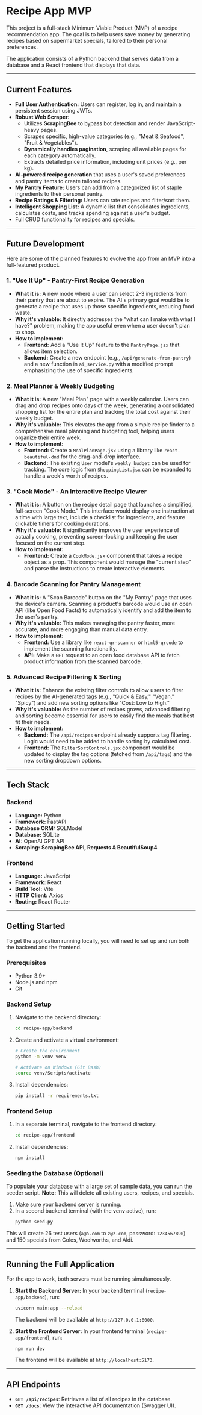 # Recipe App MVP

This project is a full-stack Minimum Viable Product (MVP) of a recipe recommendation app. The goal is to help users save money by generating recipes based on supermarket specials, tailored to their personal preferences.

The application consists of a Python backend that serves data from a database and a React frontend that displays that data.

---

## Current Features

- **Full User Authentication:** Users can register, log in, and maintain a persistent session using JWTs.
- **Robust Web Scraper:**
    - Utilizes **ScrapingBee** to bypass bot detection and render JavaScript-heavy pages.
    - Scrapes specific, high-value categories (e.g., "Meat & Seafood", "Fruit & Vegetables").
    - **Dynamically handles pagination**, scraping all available pages for each category automatically.
    - Extracts detailed price information, including unit prices (e.g., per kg).
- **AI-powered recipe generation** that uses a user's saved preferences and pantry items to create tailored recipes.
- **My Pantry Feature:** Users can add from a categorized list of staple ingredients to their personal pantry.
- **Recipe Ratings & Filtering:** Users can rate recipes and filter/sort them.
- **Intelligent Shopping List:** A dynamic list that consolidates ingredients, calculates costs, and tracks spending against a user's budget.
- Full CRUD functionality for recipes and specials.

---

## Future Development

Here are some of the planned features to evolve the app from an MVP into a full-featured product.

### 1. "Use It Up" - Pantry-First Recipe Generation
* **What it is:** A new mode where a user can select 2-3 ingredients from their pantry that are about to expire. The AI's primary goal would be to generate a recipe that uses up those specific ingredients, reducing food waste.
* **Why it's valuable:** It directly addresses the "what can I make with what I have?" problem, making the app useful even when a user doesn't plan to shop.
* **How to implement:**
    * **Frontend:** Add a "Use It Up" feature to the `PantryPage.jsx` that allows item selection.
    * **Backend:** Create a new endpoint (e.g., `/api/generate-from-pantry`) and a new function in `ai_service.py` with a modified prompt emphasizing the use of specific ingredients.

### 2. Meal Planner & Weekly Budgeting
* **What it is:** A new "Meal Plan" page with a weekly calendar. Users can drag and drop recipes onto days of the week, generating a consolidated shopping list for the entire plan and tracking the total cost against their weekly budget.
* **Why it's valuable:** This elevates the app from a simple recipe finder to a comprehensive meal planning and budgeting tool, helping users organize their entire week.
* **How to implement:**
    * **Frontend:** Create a `MealPlanPage.jsx` using a library like `react-beautiful-dnd` for the drag-and-drop interface.
    * **Backend:** The existing `User` model's `weekly_budget` can be used for tracking. The core logic from `ShoppingList.jsx` can be expanded to handle a week's worth of recipes.

### 3. "Cook Mode" - An Interactive Recipe Viewer
* **What it is:** A button on the recipe detail page that launches a simplified, full-screen "Cook Mode." This interface would display one instruction at a time with large text, include a checklist for ingredients, and feature clickable timers for cooking durations.
* **Why it's valuable:** It significantly improves the user experience of actually cooking, preventing screen-locking and keeping the user focused on the current step.
* **How to implement:**
    * **Frontend:** Create a `CookMode.jsx` component that takes a recipe object as a prop. This component would manage the "current step" and parse the instructions to create interactive elements.

### 4. Barcode Scanning for Pantry Management
* **What it is:** A "Scan Barcode" button on the "My Pantry" page that uses the device's camera. Scanning a product's barcode would use an open API (like Open Food Facts) to automatically identify and add the item to the user's pantry.
* **Why it's valuable:** This makes managing the pantry faster, more accurate, and more engaging than manual data entry.
* **How to implement:**
    * **Frontend:** Use a library like `react-qr-scanner` or `html5-qrcode` to implement the scanning functionality.
    * **API:** Make a `GET` request to an open food database API to fetch product information from the scanned barcode.

### 5. Advanced Recipe Filtering & Sorting
* **What it is:** Enhance the existing filter controls to allow users to filter recipes by the AI-generated tags (e.g., "Quick & Easy," "Vegan," "Spicy") and add new sorting options like "Cost: Low to High."
* **Why it's valuable:** As the number of recipes grows, advanced filtering and sorting become essential for users to easily find the meals that best fit their needs.
* **How to implement:**
    * **Backend:** The `/api/recipes` endpoint already supports tag filtering. Logic would need to be added to handle sorting by calculated cost.
    * **Frontend:** The `FilterSortControls.jsx` component would be updated to display the tag options (fetched from `/api/tags`) and the new sorting dropdown options.

---

## Tech Stack

### Backend
- **Language:** Python
- **Framework:** FastAPI
- **Database ORM:** SQLModel
- **Database:** SQLite
- **AI:** OpenAI GPT API
- **Scraping:** **ScrapingBee API, Requests & BeautifulSoup4**

### Frontend
- **Language:** JavaScript
- **Framework:** React
- **Build Tool:** Vite
- **HTTP Client:** Axios
- **Routing:** React Router

---

## Getting Started

To get the application running locally, you will need to set up and run both the backend and the frontend.

### Prerequisites

- Python 3.9+
- Node.js and npm
- Git

### Backend Setup

1.  Navigate to the backend directory:
    ```sh
    cd recipe-app/backend
    ```

2.  Create and activate a virtual environment:
    ```sh
    # Create the environment
    python -m venv venv

    # Activate on Windows (Git Bash)
    source venv/Scripts/activate
    ```

3.  Install dependencies:
    ```sh
    pip install -r requirements.txt
    ```

### Frontend Setup

1.  In a separate terminal, navigate to the frontend directory:
    ```sh
    cd recipe-app/frontend
    ```

2.  Install dependencies:
    ```sh
    npm install
    ```

### Seeding the Database (Optional)

To populate your database with a large set of sample data, you can run the seeder script.
**Note:** This will delete all existing users, recipes, and specials.

1.  Make sure your backend server is running.
2.  In a second backend terminal (with the venv active), run:
    ```sh
    python seed.py
    ```
This will create 26 test users (`a@a.com` to `z@z.com`, password: `1234567890`) and 150 specials from Coles, Woolworths, and Aldi.

---

## Running the Full Application

For the app to work, both servers must be running simultaneously.

1.  **Start the Backend Server:**
    In your backend terminal (`recipe-app/backend`), run:
    ```sh
    uvicorn main:app --reload
    ```
    The backend will be available at `http://127.0.0.1:8000`.

2.  **Start the Frontend Server:**
    In your frontend terminal (`recipe-app/frontend`), run:
    ```sh
    npm run dev
    ```
    The frontend will be available at `http://localhost:5173`.

---

## API Endpoints

- **`GET /api/recipes`**: Retrieves a list of all recipes in the database.
- **`GET /docs`**: View the interactive API documentation (Swagger UI).